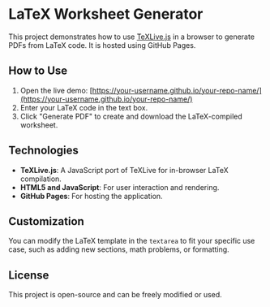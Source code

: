 # LaTeX Worksheet Generator

This project demonstrates how to use [TeXLive.js](https://github.com/manuels/texlive.js) in a browser to generate PDFs from LaTeX code. It is hosted using GitHub Pages.

## How to Use
1. Open the live demo: [https://your-username.github.io/your-repo-name/](https://your-username.github.io/your-repo-name/)
2. Enter your LaTeX code in the text box.
3. Click "Generate PDF" to create and download the LaTeX-compiled worksheet.

## Technologies
- **TeXLive.js**: A JavaScript port of TeXLive for in-browser LaTeX compilation.
- **HTML5 and JavaScript**: For user interaction and rendering.
- **GitHub Pages**: For hosting the application.

## Customization
You can modify the LaTeX template in the `textarea` to fit your specific use case, such as adding new sections, math problems, or formatting.

## License
This project is open-source and can be freely modified or used.
